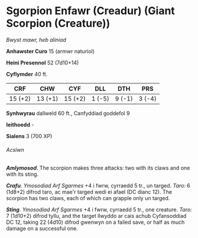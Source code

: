 # Sgorpion Enfawr (Creadur) (Giant Scorpion (Creature))

*Bwyst mawr, heb aliniad*

**Anhawster Curo** 15 (armwr naturiol)

**Heini Presennol** 52 (7d10+14)

**Cyflymder** 40 ft.

| CRF     | CHW     | CYF     | DLL    | DTH    | PRS    |
|---------|---------|---------|--------|--------|--------|
| 15 (+2) | 13 (+1) | 15 (+2) | 1 (-5) | 9 (-1) | 3 (-4) |

**Synhwyrau** dallweld 60 ft., Canfyddiad goddefol 9

**Ieithoedd** -

**Sialens** 3 (700 XP)

###### Acsiwn

***Amlymosod***. The scorpion makes three attacks: two with its claws and one with its sting.

***Crafu***. *Ymosodiad Arf Sgarmes* +4 i fwrw, cyrraedd 5 tr., un targed. *Taro:* 6 (1d8+2) difrod taro, ac mae'r targed wedi ei afael (DC dianc 12). The scorpion has two claws, each of which can grapple only un targed.

***Sting***. *Ymosodiad Arf Sgarmes* +4 i fwrw, cyrraedd 5 tr., one creature. *Taro:* 7 (1d10+2) difrod tyllu, and the target llwyddo ar cais achub Cyfansoddiad DC 12, taking 22 (4d10) difrod gwenwyn on a failed save, or half as much damage on a successful one.